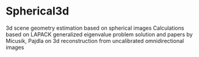 # Spherical3d
3d scene geometry estimation based on spherical images
Calculations based on LAPACK generalized eigenvalue problem solution and papers by Micusik, Pajdla on 3d reconstruction from uncalibrated omnidirectional images
